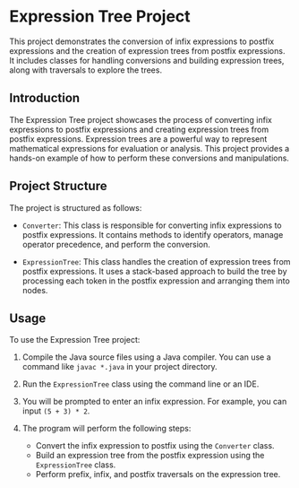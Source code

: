 # Expression Tree Project

This project demonstrates the conversion of infix expressions to postfix expressions and the creation of expression trees from postfix expressions. It includes classes for handling conversions and building expression trees, along with traversals to explore the trees.

## Introduction

The Expression Tree project showcases the process of converting infix expressions to postfix expressions and creating expression trees from postfix expressions. Expression trees are a powerful way to represent mathematical expressions for evaluation or analysis. This project provides a hands-on example of how to perform these conversions and manipulations.

## Project Structure

The project is structured as follows:

- `Converter`: This class is responsible for converting infix expressions to postfix expressions. It contains methods to identify operators, manage operator precedence, and perform the conversion.

- `ExpressionTree`: This class handles the creation of expression trees from postfix expressions. It uses a stack-based approach to build the tree by processing each token in the postfix expression and arranging them into nodes.

## Usage

To use the Expression Tree project:

1. Compile the Java source files using a Java compiler. You can use a command like `javac *.java` in your project directory.

2. Run the `ExpressionTree` class using the command line or an IDE.

3. You will be prompted to enter an infix expression. For example, you can input `(5 + 3) * 2`.

4. The program will perform the following steps:
   - Convert the infix expression to postfix using the `Converter` class.
   - Build an expression tree from the postfix expression using the `ExpressionTree` class.
   - Perform prefix, infix, and postfix traversals on the expression tree.
